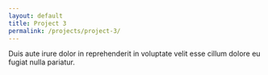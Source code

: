 ```yaml
---
layout: default
title: Project 3
permalink: /projects/project-3/
---
```


Duis aute irure dolor in reprehenderit in voluptate velit esse cillum dolore eu fugiat nulla pariatur.
